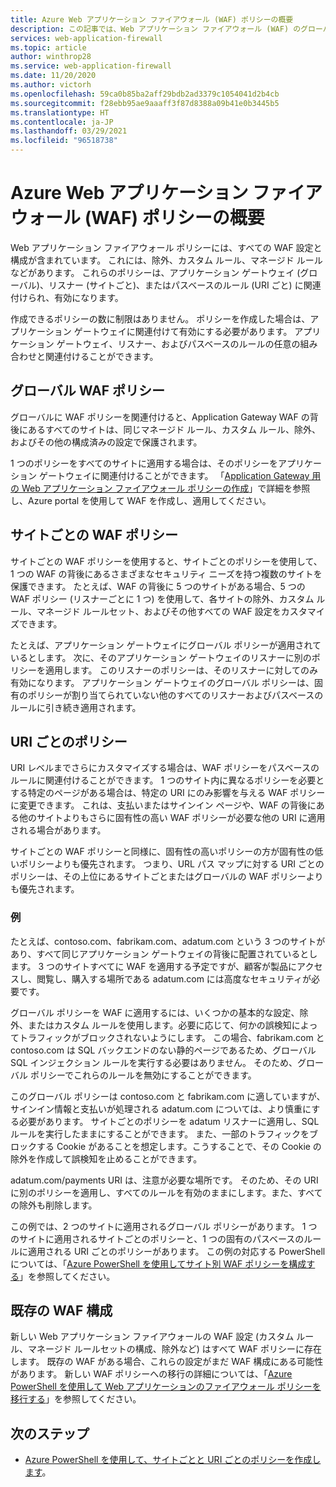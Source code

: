 ```yaml
---
title: Azure Web アプリケーション ファイアウォール (WAF) ポリシーの概要
description: この記事では、Web アプリケーション ファイアウォール (WAF) のグローバル、サイトごと、および URI ごとのポリシーの概要について説明します。
services: web-application-firewall
ms.topic: article
author: winthrop28
ms.service: web-application-firewall
ms.date: 11/20/2020
ms.author: victorh
ms.openlocfilehash: 59ca0b85ba2aff29bdb2ad3379c1054041d2b4cb
ms.sourcegitcommit: f28ebb95ae9aaaff3f87d8388a09b41e0b3445b5
ms.translationtype: HT
ms.contentlocale: ja-JP
ms.lasthandoff: 03/29/2021
ms.locfileid: "96518738"
---
```

# <a name="azure-web-application-firewall-waf-policy-overview"></a>Azure Web アプリケーション ファイアウォール (WAF) ポリシーの概要

Web アプリケーション ファイアウォール ポリシーには、すべての WAF 設定と構成が含まれています。 これには、除外、カスタム ルール、マネージド ルールなどがあります。 これらのポリシーは、アプリケーション ゲートウェイ (グローバル)、リスナー (サイトごと)、またはパスベースのルール (URI ごと) に関連付けられ、有効になります。

作成できるポリシーの数に制限はありません。 ポリシーを作成した場合は、アプリケーション ゲートウェイに関連付けて有効にする必要があります。 アプリケーション ゲートウェイ、リスナー、およびパスベースのルールの任意の組み合わせと関連付けることができます。

## <a name="global-waf-policy"></a>グローバル WAF ポリシー

グローバルに WAF ポリシーを関連付けると、Application Gateway WAF の背後にあるすべてのサイトは、同じマネージド ルール、カスタム ルール、除外、およびその他の構成済みの設定で保護されます。

1 つのポリシーをすべてのサイトに適用する場合は、そのポリシーをアプリケーション ゲートウェイに関連付けることができます。 「[Application Gateway 用の Web アプリケーション ファイアウォール ポリシーの作成](create-waf-policy-ag.md)」で詳細を参照し、Azure portal を使用して WAF を作成し、適用してください。 

## <a name="per-site-waf-policy"></a>サイトごとの WAF ポリシー

サイトごとの WAF ポリシーを使用すると、サイトごとのポリシーを使用して、1 つの WAF の背後にあるさまざまなセキュリティ ニーズを持つ複数のサイトを保護できます。 たとえば、WAF の背後に 5 つのサイトがある場合、5 つの WAF ポリシー (リスナーごとに 1 つ) を使用して、各サイトの除外、カスタム ルール、マネージド ルールセット、およびその他すべての WAF 設定をカスタマイズできます。

たとえば、アプリケーション ゲートウェイにグローバル ポリシーが適用されているとします。 次に、そのアプリケーション ゲートウェイのリスナーに別のポリシーを適用します。 このリスナーのポリシーは、そのリスナーに対してのみ有効になります。 アプリケーション ゲートウェイのグローバル ポリシーは、固有のポリシーが割り当てられていない他のすべてのリスナーおよびパスベースのルールに引き続き適用されます。

## <a name="per-uri-policy"></a>URI ごとのポリシー

URI レベルまでさらにカスタマイズする場合は、WAF ポリシーをパスベースのルールに関連付けることができます。 1 つのサイト内に異なるポリシーを必要とする特定のページがある場合は、特定の URI にのみ影響を与える WAF ポリシーに変更できます。 これは、支払いまたはサインイン ページや、WAF の背後にある他のサイトよりもさらに固有性の高い WAF ポリシーが必要な他の URI に適用される場合があります。

サイトごとの WAF ポリシーと同様に、固有性の高いポリシーの方が固有性の低いポリシーよりも優先されます。 つまり、URL パス マップに対する URI ごとのポリシーは、その上位にあるサイトごとまたはグローバルの WAF ポリシーよりも優先されます。

### <a name="example"></a>例

たとえば、contoso.com、fabrikam.com、adatum.com という 3 つのサイトがあり、すべて同じアプリケーション ゲートウェイの背後に配置されているとします。 3 つのサイトすべてに WAF を適用する予定ですが、顧客が製品にアクセスし、閲覧し、購入する場所である adatum.com には高度なセキュリティが必要です。

グローバル ポリシーを WAF に適用するには、いくつかの基本的な設定、除外、またはカスタム ルールを使用します。必要に応じて、何かの誤検知によってトラフィックがブロックされないようにします。 この場合、fabrikam.com と contoso.com は SQL バックエンドのない静的ページであるため、グローバル SQL インジェクション ルールを実行する必要はありません。 そのため、グローバル ポリシーでこれらのルールを無効にすることができます。

このグローバル ポリシーは contoso.com と fabrikam.com に適していますが、サインイン情報と支払いが処理される adatum.com については、より慎重にする必要があります。 サイトごとのポリシーを adatum リスナーに適用し、SQL ルールを実行したままにすることができます。 また、一部のトラフィックをブロックする Cookie があることを想定します。こうすることで、その Cookie の除外を作成して誤検知を止めることができます。 

adatum.com/payments URI は、注意が必要な場所です。 そのため、その URI に別のポリシーを適用し、すべてのルールを有効のままにします。また、すべての除外も削除します。

この例では、2 つのサイトに適用されるグローバル ポリシーがあります。 1 つのサイトに適用されるサイトごとのポリシーと、1 つの固有のパスベースのルールに適用される URI ごとのポリシーがあります。 この例の対応する PowerShell については、「[Azure PowerShell を使用してサイト別 WAF ポリシーを構成する](per-site-policies.md)」を参照してください。

## <a name="existing-waf-configurations"></a>既存の WAF 構成

新しい Web アプリケーション ファイアウォールの WAF 設定 (カスタム ルール、マネージド ルールセットの構成、除外など) はすべて WAF ポリシーに存在します。 既存の WAF がある場合、これらの設定がまだ WAF 構成にある可能性があります。 新しい WAF ポリシーへの移行の詳細については、「[Azure PowerShell を使用して Web アプリケーションのファイアウォール ポリシーを移行する](./migrate-policy.md)」を参照してください。 


## <a name="next-steps"></a>次のステップ

- [Azure PowerShell を使用して、サイトごとと URI ごとのポリシーを作成します](per-site-policies.md)。
